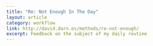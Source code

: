 ```yaml
---
title: "Re: Not Enough In The Day"
layout: article
category: workflow
link: http://david.darn.es/methods/re-not-enough/
excerpt: Feedback on the subject of my daily routine
---
```

